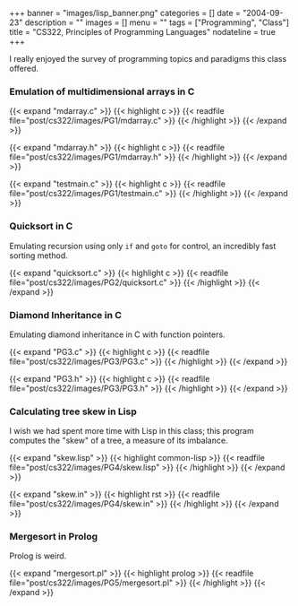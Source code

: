 +++
banner = "images/lisp_banner.png"
categories = []
date = "2004-09-23"
description = ""
images = []
menu = ""
tags = ["Programming", "Class"]
title = "CS322, Principles of Programming Languages"
nodateline = true
+++

I really enjoyed the survey of programming topics and paradigms this class offered.

<!--more-->

### Emulation of multidimensional arrays in C


{{< expand "mdarray.c" >}}
{{< highlight c >}}
{{< readfile file="post/cs322/images/PG1/mdarray.c" >}}
{{< /highlight >}}
{{< /expand >}}


{{< expand "mdarray.h" >}}
{{< highlight c >}}
{{< readfile file="post/cs322/images/PG1/mdarray.h" >}}
{{< /highlight >}}
{{< /expand >}}


{{< expand "testmain.c" >}}
{{< highlight c >}}
{{< readfile file="post/cs322/images/PG1/testmain.c" >}}
{{< /highlight >}}
{{< /expand >}}

### Quicksort in C

Emulating recursion using only `if` and `goto` for control, an incredibly fast sorting method.


{{< expand "quicksort.c" >}}
{{< highlight c >}}
{{< readfile file="post/cs322/images/PG2/quicksort.c" >}}
{{< /highlight >}}
{{< /expand >}}


### Diamond Inheritance in C

Emulating diamond inheritance in C with function pointers.


{{< expand "PG3.c" >}}
{{< highlight c >}}
{{< readfile file="post/cs322/images/PG3/PG3.c" >}}
{{< /highlight >}}
{{< /expand >}}


{{< expand "PG3.h" >}}
{{< highlight c >}}
{{< readfile file="post/cs322/images/PG3/PG3.h" >}}
{{< /highlight >}}
{{< /expand >}}

### Calculating tree skew in Lisp

I wish we had spent more time with Lisp in this class; this program computes the "skew" of a tree, a measure of its imbalance.


{{< expand "skew.lisp" >}}
{{< highlight common-lisp >}}
{{< readfile file="post/cs322/images/PG4/skew.lisp" >}}
{{< /highlight >}}
{{< /expand >}}


{{< expand "skew.in" >}}
{{< highlight rst >}}
{{< readfile file="post/cs322/images/PG4/skew.in" >}}
{{< /highlight >}}
{{< /expand >}}

### Mergesort in Prolog

Prolog is weird.

{{< expand "mergesort.pl" >}}
{{< highlight prolog >}}
{{< readfile file="post/cs322/images/PG5/mergesort.pl" >}}
{{< /highlight >}}
{{< /expand >}}


